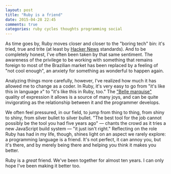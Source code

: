 ```yaml
---
layout: post
title: "Ruby is a friend"
date: 2015-04-28 22:45
comments: true
categories: ruby cycles thoughts programming social
---
```


As time goes by, Ruby moves closer and closer to the "boring tech" bin: it's tried, true and trite (at least by [Hacker News][hn] standards). And to be completely honest, I've often been taken by that same sentiment. The awareness of the privilege to be working with something that remains foreign to most of the Brazilian market has been replaced by a feeling of "not cool enough", an anxiety for something as wonderful to happen again.

Analyzing things more carefully, however, I've realized how much it has allowed me to change as a coder. In Ruby, it's very easy to go from "it's like this in language _x_" to "it's like this in Ruby, too." The ["Belle marquise"][bellem] quality of expression it allows is a source of many joys, and can be quite invigorating as the relationship between it and the programmer develops.

We often feel pressured, in our field, to jump from thing to thing, from shiny to shiny, from silver bullet to silver bullet. "The best tool for the job cannot possibly be the tool you had five years ago" &mdash; chants the crowd as it tries a new JavaScript build system &mdash; "it just isn't right." Reflecting on the role Ruby has had in my life, though, shines light on an aspect we rarely explore: a programming language is a friend. It's not perfect, it can annoy you, but it's there, and by merely being there and helping you think it makes you better.

Ruby is a _great_ friend. We've been together for almost ten years. I can only hope I've been making it better too.

[hn]: http://news.ycombinator.com
[bellem]: http://en.wikipedia.org/wiki/Moli%C3%A8re
